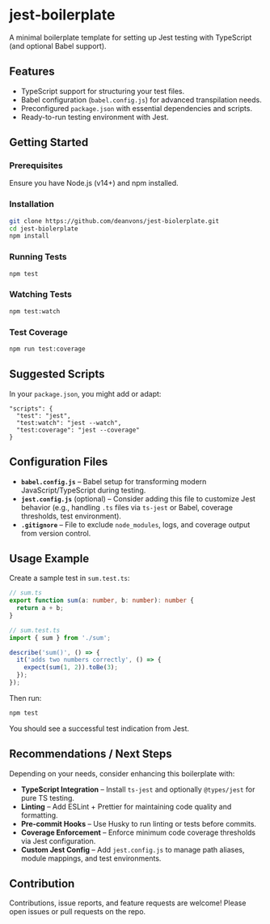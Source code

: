 # jest‑boilerplate

A minimal boilerplate template for setting up Jest testing with TypeScript (and optional Babel support).

##  Features

- TypeScript support for structuring your test files.
- Babel configuration (`babel.config.js`) for advanced transpilation needs.
- Preconfigured `package.json` with essential dependencies and scripts.
- Ready-to-run testing environment with Jest.

##  Getting Started

### Prerequisites

Ensure you have Node.js (v14+) and npm installed.

### Installation

```bash
git clone https://github.com/deanvons/jest-biolerplate.git
cd jest-biolerplate
npm install
```

### Running Tests

```bash
npm test
```

### Watching Tests

```bash
npm test:watch
```

### Test Coverage

```bash
npm run test:coverage
```

##  Suggested Scripts

In your `package.json`, you might add or adapt:

```jsonc
"scripts": {
  "test": "jest",
  "test:watch": "jest --watch",
  "test:coverage": "jest --coverage"
}
```

##  Configuration Files

- **`babel.config.js`** – Babel setup for transforming modern JavaScript/TypeScript during testing.
- **`jest.config.js`** (optional) – Consider adding this file to customize Jest behavior (e.g., handling `.ts` files via `ts-jest` or Babel, coverage thresholds, test environment).
- **`.gitignore`** – File to exclude `node_modules`, logs, and coverage output from version control.

##  Usage Example

Create a sample test in `sum.test.ts`:

```ts
// sum.ts
export function sum(a: number, b: number): number {
  return a + b;
}

// sum.test.ts
import { sum } from './sum';

describe('sum()', () => {
  it('adds two numbers correctly', () => {
    expect(sum(1, 2)).toBe(3);
  });
});
```

Then run:

```bash
npm test
```

You should see a successful test indication from Jest.

##  Recommendations / Next Steps

Depending on your needs, consider enhancing this boilerplate with:

- **TypeScript Integration** – Install `ts-jest` and optionally `@types/jest` for pure TS testing.
- **Linting** – Add ESLint + Prettier for maintaining code quality and formatting.
- **Pre-commit Hooks** – Use Husky to run linting or tests before commits.
- **Coverage Enforcement** – Enforce minimum code coverage thresholds via Jest configuration.
- **Custom Jest Config** – Add `jest.config.js` to manage path aliases, module mappings, and test environments.

##  Contribution

Contributions, issue reports, and feature requests are welcome! Please open issues or pull requests on the repo.
